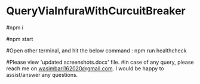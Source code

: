 # QueryViaInfuraWithCurcuitBreaker


#npm i

#npm start

#Open other terminal, and hit the below command : 
npm run healthcheck





#Please view 'updated screenshots.docx' file.
#In case of any query, please reach me on wasimbari162020@gmail.com. I would be happy to assist/answer any questions.
